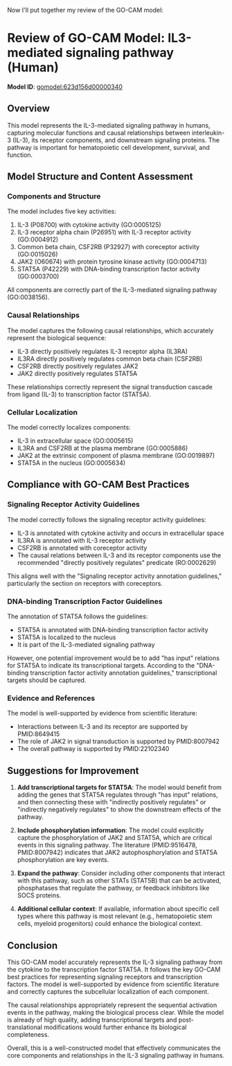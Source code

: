 Now I'll put together my review of the GO-CAM model:

# Review of GO-CAM Model: IL3-mediated signaling pathway (Human)
**Model ID**: [gomodel:623d156d00000340](https://bioregistry.io/go.model:623d156d00000340)

## Overview
This model represents the IL-3-mediated signaling pathway in humans, capturing molecular functions and causal relationships between interleukin-3 (IL-3), its receptor components, and downstream signaling proteins. The pathway is important for hematopoietic cell development, survival, and function.

## Model Structure and Content Assessment

### Components and Structure
The model includes five key activities:
1. IL-3 (P08700) with cytokine activity (GO:0005125)
2. IL-3 receptor alpha chain (P26951) with IL-3 receptor activity (GO:0004912)
3. Common beta chain, CSF2RB (P32927) with coreceptor activity (GO:0015026)
4. JAK2 (O60674) with protein tyrosine kinase activity (GO:0004713)
5. STAT5A (P42229) with DNA-binding transcription factor activity (GO:0003700)

All components are correctly part of the IL-3-mediated signaling pathway (GO:0038156).

### Causal Relationships
The model captures the following causal relationships, which accurately represent the biological sequence:
- IL-3 directly positively regulates IL-3 receptor alpha (IL3RA)
- IL3RA directly positively regulates common beta chain (CSF2RB)
- CSF2RB directly positively regulates JAK2
- JAK2 directly positively regulates STAT5A

These relationships correctly represent the signal transduction cascade from ligand (IL-3) to transcription factor (STAT5A).

### Cellular Localization
The model correctly localizes components:
- IL-3 in extracellular space (GO:0005615)
- IL3RA and CSF2RB at the plasma membrane (GO:0005886)
- JAK2 at the extrinsic component of plasma membrane (GO:0019897)
- STAT5A in the nucleus (GO:0005634)

## Compliance with GO-CAM Best Practices

### Signaling Receptor Activity Guidelines
The model correctly follows the signaling receptor activity guidelines:
- IL-3 is annotated with cytokine activity and occurs in extracellular space
- IL3RA is annotated with IL-3 receptor activity
- CSF2RB is annotated with coreceptor activity
- The causal relations between IL-3 and its receptor components use the recommended "directly positively regulates" predicate (RO:0002629)

This aligns well with the "Signaling receptor activity annotation guidelines," particularly the section on receptors with coreceptors.

### DNA-binding Transcription Factor Guidelines
The annotation of STAT5A follows the guidelines:
- STAT5A is annotated with DNA-binding transcription factor activity
- STAT5A is localized to the nucleus
- It is part of the IL-3-mediated signaling pathway

However, one potential improvement would be to add "has input" relations for STAT5A to indicate its transcriptional targets. According to the "DNA-binding transcription factor activity annotation guidelines," transcriptional targets should be captured.

### Evidence and References
The model is well-supported by evidence from scientific literature:
- Interactions between IL-3 and its receptor are supported by PMID:8649415
- The role of JAK2 in signal transduction is supported by PMID:8007942
- The overall pathway is supported by PMID:22102340

## Suggestions for Improvement

1. **Add transcriptional targets for STAT5A**: The model would benefit from adding the genes that STAT5A regulates through "has input" relations, and then connecting these with "indirectly positively regulates" or "indirectly negatively regulates" to show the downstream effects of the pathway.

2. **Include phosphorylation information**: The model could explicitly capture the phosphorylation of JAK2 and STAT5A, which are critical events in this signaling pathway. The literature (PMID:9516478, PMID:8007942) indicates that JAK2 autophosphorylation and STAT5A phosphorylation are key events.

3. **Expand the pathway**: Consider including other components that interact with this pathway, such as other STATs (STAT5B) that can be activated, phosphatases that regulate the pathway, or feedback inhibitors like SOCS proteins.

4. **Additional cellular context**: If available, information about specific cell types where this pathway is most relevant (e.g., hematopoietic stem cells, myeloid progenitors) could enhance the biological context.

## Conclusion

This GO-CAM model accurately represents the IL-3 signaling pathway from the cytokine to the transcription factor STAT5A. It follows the key GO-CAM best practices for representing signaling receptors and transcription factors. The model is well-supported by evidence from scientific literature and correctly captures the subcellular localization of each component.

The causal relationships appropriately represent the sequential activation events in the pathway, making the biological process clear. While the model is already of high quality, adding transcriptional targets and post-translational modifications would further enhance its biological completeness.

Overall, this is a well-constructed model that effectively communicates the core components and relationships in the IL-3 signaling pathway in humans.